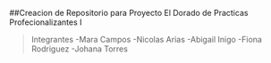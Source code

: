 ##Creacion de Repositorio para Proyecto El Dorado de Practicas Profecionalizantes I

>Integrantes
      -Mara Campos
      -Nicolas Arias
      -Abigail Inigo
      -Fiona Rodriguez
      -Johana Torres
